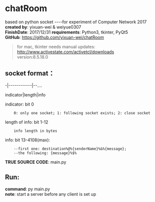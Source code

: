 # chatRoom
based on python socket ----for experiment of Computer Network 2017<br>
**created by**: yixuan-wei & weiyue0307<br>
**FinishDate**: 2017/12/31
**requirements**: Python3, tkinter, PyQt5<br>
**GitHub**: https://github.com/yixuan-wei/chatRoom

> for mac, tkinter needs manual updates:
http://www.activestate.com/activetcl/downloads <br>
> version:8.5.18.0

socket format：
----
-|------------|--....

indicator|length|info

indicator: bit 0

		0: only one socket; 1: following socket exists; 2: close socket
		
length of info: bit 1-12

		info length in bytes

info: bit 13-4108(max): 

		--first one: destination%@%{senderName}%&%{message}; 
		--the following: {message}%$%

**TRUE SOURCE CODE**:
main.py 

Run:
----
**command**: py main.py<br>
**note**: start a server before any client is set up
